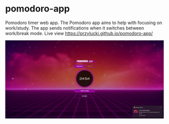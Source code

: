 # pomodoro-app
Pomodoro timer web app. The Pomodoro app aims to help with focusing on work/study. The app sends notifications when it switches between work/break mode.
Live view https://przylucki.github.io/pomodoro-app/

![Preview](https://github.com/przylucki/newsletter-with-timer/blob/main/preview.png)
